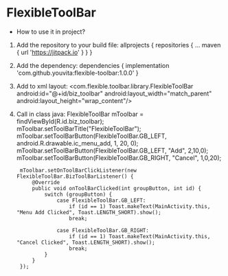 # FlexibleToolBar

- How to use it in project?
1. Add the repository to your build file:
allprojects {
	repositories {
	...
	maven { url 'https://jitpack.io' }
	}
}

2. Add the dependency:
dependencies 
{
	implementation 'com.github.youvita:flexible-toolbar:1.0.0'
}
  
3. Add to xml layout:
<com.flexible.toolbar.library.FlexibleToolBar
     android:id="@+id/biz_toolbar"
     android:layout_width="match_parent"
     android:layout_height="wrap_content"/>
     
4. Call in class java:
FlexibleToolBar mToolbar = findViewById(R.id.biz_toolbar);
        mToolbar.setToolBarTitle("FlexibleToolBar");
        mToolbar.setToolBarButton(FlexibleToolBar.GB_LEFT, android.R.drawable.ic_menu_add, 1, 20, 0);
        mToolbar.setToolBarButton(FlexibleToolBar.GB_LEFT, "Add", 2,10,0);
        mToolbar.setToolBarButton(FlexibleToolBar.GB_RIGHT, "Cancel", 1,0,20);

        mToolbar.setOnToolBarClickListener(new FlexibleToolBar.BizToolBarListener() {
            @Override
            public void onToolBarClicked(int groupButton, int id) {
                switch (groupButton) {
                    case FlexibleToolBar.GB_LEFT:
                        if (id == 1) Toast.makeText(MainActivity.this, "Menu Add Clicked", Toast.LENGTH_SHORT).show();
                        break;

                    case FlexibleToolBar.GB_RIGHT:
                        if (id == 1) Toast.makeText(MainActivity.this, "Cancel Clicked", Toast.LENGTH_SHORT).show();
                        break;
                }
            }
        });
        
